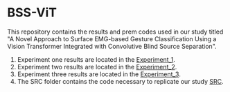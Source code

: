 # BSS-ViT

This repository contains the results and prem codes used in our study titled "A Novel Approach to Surface EMG-based Gesture Classification Using a Vision Transformer Integrated with Convolutive Blind Source Separation".

1. Experiment one results are located in the [Experiment_1](https://github.com/deremustapha/BSS-ViT/tree/master/Experiment_1).
2. Experiment two results are located in the [Experiment_2](https://github.com/deremustapha/BSS-ViT/tree/master/Experiment_2).
3. Experiment three results are located in the [Experiment_3](https://github.com/deremustapha/BSS-ViT/tree/master/Experiment_3).
4. The SRC folder contains the code necessary to replicate our study [SRC](https://github.com/deremustapha/BSS-ViT/tree/master/src).


